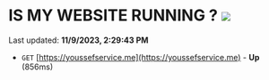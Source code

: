 # IS MY WEBSITE RUNNING ? [![](https://img.shields.io/static/v1?label=Sponsor&message=%E2%9D%A4&logo=GitHub&color=%23fe8e86)](https://github.com/sponsors/<username>)

Last updated: **11/9/2023, 2:29:43 PM**

- `GET` [https://youssefservice.me](https://youssefservice.me) - **Up** (856ms)
